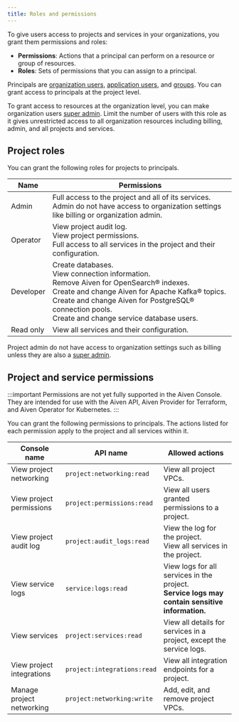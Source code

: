 ```yaml
---
title: Roles and permissions
---
```


To give users access to projects and services in your organizations, you grant them permissions and roles:

* **Permissions**: Actions that a principal can perform on a resource or
  group of resources.
* **Roles**: Sets of permissions that you can assign to a principal.

Principals are
[organization users](/docs/platform/howto/manage-org-users),
[application users](/docs/platform/concepts/application-users),
and [groups](/docs/platform/howto/list-groups).
You can grant access to principals at the project level.

To grant access to resources at the organization level, you can
make organization users [super admin](/docs/platform/howto/make-super-admin).
Limit the number of users with this role as it gives unrestricted access to
all organization resources including billing, admin, and all projects and services.

## Project roles

You can grant the following roles for projects to principals.

|   Name    |                                                                                                                               Permissions                                                                                                                                |
| --------- | ------------------------------------------------------------------------------------------------------------------------------------------------------------------------------------------------------------------------------------------------------------------------ |
| Admin     | Full access to the project and all of its services. <br/> Admin do not have access to organization settings like billing or organization admin.                                                                                                                          |
| Operator  | View project audit log. <br/> View project permissions. <br/>  Full access to all services in the project and their configuration.                                                                                                                                       |
| Developer | Create databases. <br/> View connection information. <br/> Remove Aiven for OpenSearch® indexes. <br/> Create and change Aiven for Apache Kafka® topics. <br/> Create and change Aiven for PostgreSQL® connection pools. <br/> Create and change service database users. |
| Read only | View all services and their configuration.                                                                                                                                                                                                                               |

Project admin do not have access to organization settings such as billing unless
they are also a [super admin](/docs/platform/howto/make-super-admin).

## Project and service permissions

:::important
Permissions are not yet fully supported in the Aiven Console. They are intended for
use with the Aiven API, Aiven Provider for Terraform, and Aiven Operator for Kubernetes.
:::

You can grant the following permissions to principals. The actions listed for each
permission apply to the project and all services within it.

|       Console name       |          API name          |                                           Allowed actions                                            |
| ------------------------ | -------------------------- | ---------------------------------------------------------------------------------------------------- |
| View project networking  | `project:networking:read`  | View all project VPCs.                                                                               |
| View project permissions | `project:permissions:read` | View all users granted permissions to a project.                                                     |
| View project audit log        | `project:audit_logs:read`        | View the log for the project. <br/> View all services in the project. <br/> |
| View service logs        | `service:logs:read`        | View logs for all services in the project. <br/> **Service logs may contain sensitive information.** |
| View services            | `project:services:read`    | View all details for services in a project, except the service logs.                                            |
| View project integrations            | `project:integrations:read`    | View all integration endpoints for a project.                                            |
| Manage project networking       | `project:networking:write`        | Add, edit, and remove project VPCs. |
